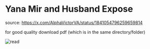 # Yana Mir and Husband Expose

source: https://x.com/AlphaVictorVA/status/1841054796259659814

for good quality download pdf (which is in the same directory/folder)

![read](./img/yanamirAndHusband.png)

